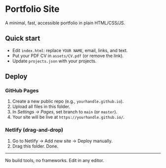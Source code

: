 # Portfolio Site
A minimal, fast, accessible portfolio in plain HTML/CSS/JS.

## Quick start
- Edit `index.html`: replace `YOUR NAME`, email, links, and text.
- Put your PDF CV in `assets/CV.pdf` (or remove the link).
- Update `projects.json` with your projects.

## Deploy
### GitHub Pages
1. Create a new public repo (e.g., `yourhandle.github.io`).
2. Upload all files in this folder.
3. In *Settings → Pages*, set branch to `main` (or `master`).
4. Your site will be live at `https://yourhandle.github.io/`.

### Netlify (drag‑and‑drop)
1. Go to Netlify → Add new site → Deploy manually.
2. Drag this folder. Done.

---
No build tools, no frameworks. Edit in any editor.